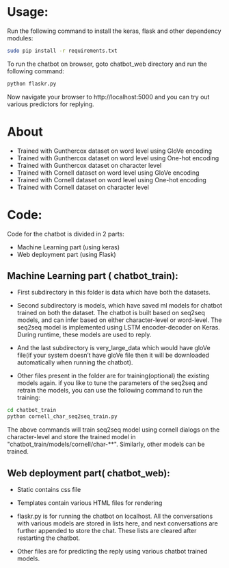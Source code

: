
# Usage:
Run the following command to install the keras, flask and other dependency modules:

```bash
sudo pip install -r requirements.txt
```
To run the chatbot on browser, goto chatbot_web directory and run the following command:

```bash
python flaskr.py
```

Now navigate your browser to http://localhost:5000 and you can try out various predictors for replying.

# About
* Trained with Gunthercox dataset on word level using GloVe encoding
* Trained with Gunthercox dataset on word level using One-hot encoding
* Trained with Gunthercox dataset on character level
* Trained with Cornell dataset on word level using GloVe encoding
* Trained with Cornell dataset on word level using One-hot encoding
* Trained with Cornell dataset on character level 

# Code:

Code for the chatbot is divided in 2 parts:
* Machine Learning part (using keras)
* Web deployment part (using Flask)

## Machine Learning part ( chatbot_train):
     
* First subdirectory in this folder is data which have both the datasets.
    
* Second subdirectory is models, which have saved ml models for chatbot trained on both the dataset. The chatbot is built based on seq2seq models, and can infer based on either character-level or word-level. The seq2seq model is implemented using LSTM encoder-decoder on Keras. During runtime, these models are used to reply.

* And the last subdirectory is  very_large_data which would have gloVe file(if your system doesn’t have gloVe file then it will be downloaded automatically when running the chatbot).

* Other files present in the folder are for training(optional) the existing models again. if you like to tune the parameters of the seq2seq and retrain the models, you can use the following command to run the training:

```bash
cd chatbot_train
python cornell_char_seq2seq_train.py
```
The above commands will train seq2seq model using cornell dialogs on the character-level and store the trained model in "chatbot_train/models/cornell/char-**".  Similarly, other models can be trained.

## Web deployment part( chatbot_web):

* Static contains css file

* Templates contain various HTML files for rendering

* flaskr.py is for running the chatbot on localhost. All the conversations with various models are stored in lists here, and next conversations are further appended to store the chat. These lists are cleared after restarting the chatbot. 

* Other files are for predicting the reply using various chatbot trained models.




    






